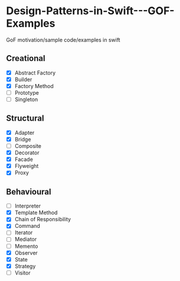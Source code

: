 # Design-Patterns-in-Swift---GOF-Examples

GoF motivation/sample code/examples in swift

## Creational

- [X] Abstract Factory
- [X] Builder
- [X] Factory Method
- [ ] Prototype
- [ ] Singleton

## Structural

- [X] Adapter
- [X] Bridge
- [ ] Composite
- [X] Decorator
- [X] Facade
- [X] Flyweight
- [X] Proxy

## Behavioural

- [ ] Interpreter
- [X] Template Method
- [X] Chain of Responsibility
- [X] Command
- [ ] Iterator
- [ ] Mediator
- [ ] Memento
- [X] Observer
- [X] State
- [X] Strategy
- [ ] Visitor
